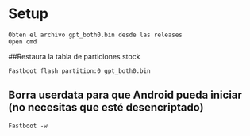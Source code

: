 # Setup
```
Obten el archivo gpt_both0.bin desde las releases
Open cmd
```

##Restaura la tabla de particiones stock
```
Fastboot flash partition:0 gpt_both0.bin
```

## Borra userdata para que Android pueda iniciar (no necesitas que esté desencriptado)
```
Fastboot -w
```

